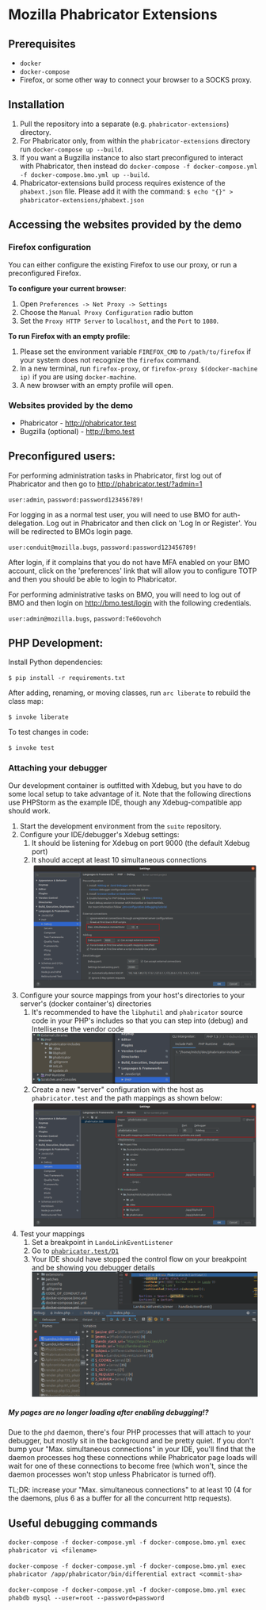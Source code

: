 # Mozilla Phabricator Extensions

## Prerequisites

 * `docker`
 * `docker-compose`
 * Firefox, or some other way to connect your browser to a SOCKS proxy.

## Installation

 1. Pull the repository into a separate (e.g. `phabricator-extensions`) directory.
 1. For Phabricator only, from within the `phabricator-extensions` directory run `docker-compose up --build`.
 1. If you want a Bugzilla instance to also start preconfigured to interact with Phabricator, then instead
 do `docker-compose -f docker-compose.yml -f docker-compose.bmo.yml up --build`.
 1. Phabricator-extensions build process requires existence of the `phabext.json`
file. Please add it with the command: `$ echo "{}" > phabricator-extensions/phabext.json`

## Accessing the websites provided by the demo

### Firefox configuration

You can either configure the existing Firefox to use our proxy, or run a
preconfigured Firefox.

**To configure your current browser**:

1. Open `Preferences -> Net Proxy -> Settings`
1. Choose the `Manual Proxy Configuration` radio button
1. Set the `Proxy HTTP Server` to `localhost`, and the `Port` to `1080`.

**To run Firefox with an empty profile**:

1. Please set the environment variable `FIREFOX_CMD` to `/path/to/firefox` if
   your system does not recognize the `firefox` command.
1. In a new terminal, run `firefox-proxy`, or
   `firefox-proxy $(docker-machine ip)` if you are using `docker-machine`.
1. A new browser with an empty profile will open.

### Websites provided by the demo

 * Phabricator - http://phabricator.test
 * Bugzilla (optional) - http://bmo.test

## Preconfigured users:

For performing administration tasks in Phabricator, first log out of
Phabricator and then go to http://phabricator.test/?admin=1

`user:admin`, `password:password123456789!`

For logging in as a normal test user, you will need to use BMO for
auth-delegation. Log out in Phabricator and then click on 'Log In or
Register'. You will be redirected to BMOs login page.

`user:conduit@mozilla.bugs`, `password:password123456789!`

After login, if it complains that you do not have MFA enabled on your
BMO account, click on the 'preferences' link that will allow you to configure
TOTP and then you should be able to login to Phabricator.

For performing administrative tasks on BMO, you will need to log out of BMO
and then login on http://bmo.test/login with the following credentials.

`user:admin@mozilla.bugs`, `password:Te6Oovohch`

## PHP Development:

Install Python dependencies:

`$ pip install -r requirements.txt`

After adding, renaming, or moving classes, run `arc liberate` to rebuild the
class map:

`$ invoke liberate`

To test changes in code:

`$ invoke test`

### Attaching your debugger

Our development container is outfitted with Xdebug, but you have to do some
local setup to take advantage of it. Note that the following directions use
PHPStorm as the example IDE, though any Xdebug-compatible app should work.

1. Start the development environment from the `suite` repository.
1. Configure your IDE/debugger's Xdebug settings:
    1. It should be listening for Xdebug on port 9000 (the default Xdebug port)
    1. It should accept at least 10 simultaneous connections
    ![](docs/debug-settings.png)
1. Configure your source mappings from your host's directories to your server's (docker container's) directories
    1. It's recommended to have the `libphutil` and `phabricator` source code in your PHP's includes
    so that you can step into (debug) and Intellisense the vendor code ![](docs/phabricator-includes.png)
    1. Create a new "server" configuration with the host as `phabricator.test` and the path mappings as shown below: ![](docs/mappings.png)
1. Test your mappings
    1. Set a breakpoint in `LandoLinkEventListener`
    1. Go to [`phabricator.test/D1`](http://phabricator.test/D1)
    1. Your IDE should have stopped the control flow on your breakpoint and be showing you debugger details ![](docs/debugger.png)
    
    
##### My pages are no longer loading after enabling debugging!?

Due to the `phd` daemon, there's four PHP processes that will attach to your debugger, but mostly sit in the
background and be pretty quiet. If you don't bump your "Max. simultaneous connections" in your IDE, you'll find that
the daemon processes hog these connections while Phabricator page loads will wait for one of these connections to become
free (which won't, since the daemon processes won't stop unless Phabricator is turned off).

TL;DR: increase your "Max. simultaneous connections" to at least 10 (4 for the daemons, plus 6 as a buffer for all the
concurrent http requests).

## Useful debugging commands
```
docker-compose -f docker-compose.yml -f docker-compose.bmo.yml exec phabricator vi <filename>

docker-compose -f docker-compose.yml -f docker-compose.bmo.yml exec phabricator /app/phabricator/bin/differential extract <commit-sha>

docker-compose -f docker-compose.yml -f docker-compose.bmo.yml exec phabdb mysql --user=root --password=password
```
